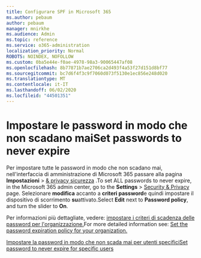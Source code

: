 ```yaml
---
title: Configurare SPF in Microsoft 365
ms.author: pebaum
author: pebaum
manager: mnirkhe
ms.audience: Admin
ms.topic: reference
ms.service: o365-administration
localization_priority: Normal
ROBOTS: NOINDEX, NOFOLLOW
ms.custom: 0ba5e44e-f0ae-4978-98a3-90065447af08
ms.openlocfilehash: 8b77871b7ae2706ca2d493f4a53f27d151d8bf77
ms.sourcegitcommit: bc7d6f4f3c9f7060d073f5130e1ec856e248d020
ms.translationtype: MT
ms.contentlocale: it-IT
ms.lasthandoff: 06/02/2020
ms.locfileid: "44501351"
---
```

# <a name="set-passwords-to-never-expire"></a><span data-ttu-id="13162-102">Impostare le password in modo che non scadano mai</span><span class="sxs-lookup"><span data-stu-id="13162-102">Set passwords to never expire</span></span> 

<span data-ttu-id="13162-103">Per impostare tutte le password in modo che non scadano mai, nell'interfaccia di amministrazione di Microsoft 365 passare alla pagina **Impostazioni**  >  [ &amp; privacy sicurezza](https://portal.office.com/adminportal/home#/settings/security) .</span><span class="sxs-lookup"><span data-stu-id="13162-103">To set ALL passwords to never expire, in the Microsoft 365 admin center, go to the **Settings** > [Security &amp; Privacy](https://portal.office.com/adminportal/home#/settings/security) page.</span></span> <span data-ttu-id="13162-104">Selezionare **modifica** accanto a **criteri password**e quindi impostare il dispositivo di scorrimento **su**attivato.</span><span class="sxs-lookup"><span data-stu-id="13162-104">Select **Edit** next to **Password policy**, and turn the slider to **On**.</span></span>
  
<span data-ttu-id="13162-105">Per informazioni più dettagliate, vedere: [impostare i criteri di scadenza delle password per l'organizzazione.](https://docs.microsoft.com/microsoft-365/admin/manage/set-password-expiration-policy)</span><span class="sxs-lookup"><span data-stu-id="13162-105">For more detailed information see: [Set the password expiration policy for your organization.](https://docs.microsoft.com/microsoft-365/admin/manage/set-password-expiration-policy)</span></span>
  
[<span data-ttu-id="13162-106">Impostare la password in modo che non scada mai per utenti specifici</span><span class="sxs-lookup"><span data-stu-id="13162-106">Set password to never expire for specific users</span></span>](https://docs.microsoft.com/microsoft-365/admin/add-users/set-password-to-never-expire)
  
